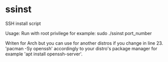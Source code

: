 # ssinst
SSH install script

Usage: 
Run with root privilege for example: sudo ./ssinst port_number

Writen for Arch but you can use for another distros if you change in line 23. 'pacman -Sy openssh'
accordingly to your distro's package manager for example 'apt install openssh-server'.
